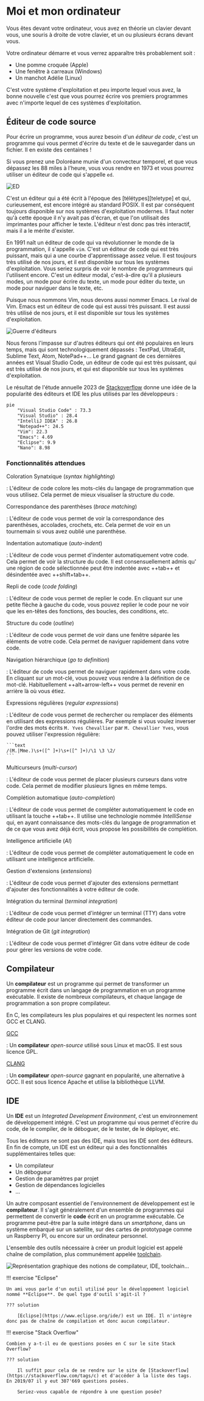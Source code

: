 # Moi et mon ordinateur

Vous êtes devant votre ordinateur, vous avez en théorie un clavier devant vous, une souris à droite de votre clavier, et un ou plusieurs écrans devant vous.

Votre ordinateur démarre et vous verrez apparaître très probablement soit :

- Une pomme croquée (Apple)
- Une fenêtre à carreaux (Windows)
- Un manchot Adélie (Linux)

C'est votre système d'exploitation et peu importe lequel vous avez, la bonne nouvelle c'est que vous pourrez écrire vos premiers programmes avec n'importe lequel de ces systèmes d'exploitation.

## Éditeur de code source

Pour écrire un programme, vous aurez besoin d'un *éditeur de code*, c'est un programme qui vous permet d'écrire du texte et de le sauvegarder dans un fichier. Il en existe des centaines !

Si vous prenez une Doloréane munie d'un convecteur temporel, et que vous dépassez les 88 miles à l'heure, vous vous rendre en 1973 et vous pourrez utiliser un éditeur de code qui s'appelle `ed`.

![ED]({assets}/images/ed.jpg)

C'est un éditeur qui a été écrit à l'époque des [télétypes][teletype] et qui, curieusement, est encore intégré au standard POSIX. Il est par conséquent toujours disponible sur nos systèmes d'exploitation modernes. Il faut noter qu'à cette époque il n'y avait pas d'écran, et que l'on utilisait des imprimantes pour afficher le texte. L'éditeur n'est donc pas très interactif, mais il a le mérite d'exister.

En 1991 naît un éditeur de code qui va révolutionner le monde de la programmation, il s'appelle `vim`. C'est un éditeur de code qui est très puissant, mais qui a une courbe d'apprentissage assez velue. Il est toujours très utilisé de nos jours, et il est disponible sur tous les systèmes d'exploitation. Vous seriez surpris de voir le nombre de programmeurs qui l'utilisent encore. C'est un éditeur modal, c'est-à-dire qu'il a plusieurs modes, un mode pour écrire du texte, un mode pour éditer du texte, un mode pour naviguer dans le texte, etc.

Puisque nous nommons Vim, nous devons aussi nommer Emacs. Le rival de Vim. Emacs est un éditeur de code qui est aussi très puissant. Il est aussi très utilisé de nos jours, et il est disponible sur tous les systèmes d'exploitation.

![Guerre d'éditeurs]({assets}/images/vim-vs-emacs.png)

Nous ferons l'impasse sur d'autres éditeurs qui ont été populaires en leurs temps, mais qui sont technologiquement dépassés : TextPad, UltraEdit, Sublime Text, Atom, NotePad++... Le grand gagnant de ces dernières années est Visual Studio Code, un éditeur de code qui est très puissant, qui est très utilisé de nos jours, et qui est disponible sur tous les systèmes d'exploitation.

Le résultat de l'étude annuelle 2023 de [Stackoverflow](https://survey.stackoverflow.co/2023/#overview) donne une idée de la popularité des éditeurs et IDE les plus utilisés par les développeurs :

```mermaid
pie
    "Visual Studio Code" : 73.3
    "Visual Studio" : 28.4
    "IntelliJ IDEA" : 26.8
    "Notepad++": 24.5
    "Vim": 22.3
    "Emacs": 4.69
    "Eclipse": 9.9
    "Nano": 8.98
```

### Fonctionnalités attendues

Coloration Synatxique (*syntax highlighting*)

: L'éditeur de code colore les mots-clés du langage de programmation que vous utilisez. Cela permet de mieux visualiser la structure du code.

Correspondance des parenthèses (*brace matching*)

: L'éditeur de code vous permet de voir la correspondance des parenthèses, accolades, crochets, etc. Cela permet de voir en un tournemain si vous avez oublié une parenthèse.

Indentation automatique (*auto-indent*)

: L'éditeur de code vous permet d'indenter automatiquement votre code. Cela permet de voir la structure du code. Il est consensuellement admis qu' une région de code sélectionnée peut être indentée avec ++tab++ et désindentée avec ++shift+tab++.

Repli de code (*code folding*)

: L'éditeur de code vous permet de replier le code. En cliquant sur une petite flèche à gauche du code, vous pouvez replier le code pour ne voir que les en-têtes des fonctions, des boucles, des conditions, etc.

Structure du code (*outline*)

: L'éditeur de code vous permet de voir dans une fenêtre séparée les éléments de votre code. Cela permet de naviguer rapidement dans votre code.

Navigation hiérarchique (*go to definition*)

: L'éditeur de code vous permet de naviguer rapidement dans votre code. En cliquant sur un mot-clé, vous pouvez vous rendre à la définition de ce mot-clé. Habituellement ++alt+arrow-left++ vous permet de revenir en arrière là où vous étiez.

Expressions régulières (*regular expressions*)

:   L'éditeur de code vous permet de rechercher ou remplacer des éléments en utilisant des expressions régulières. Par exemple si vous voulez inverser l'ordre des mots écrits `M. Yves Chevallier` par `M. Chevallier Yves`, vous pouvez utiliser l'expression régulière:

    ```text
    /(M.|Mme.)\s+([^ ]+)\s+([^ ]+)/\1 \3 \2/
    ```

Multicurseurs (*multi-cursor*)

: L'éditeur de code vous permet de placer plusieurs curseurs dans votre code. Cela permet de modifier plusieurs lignes en même temps.

Complétion automatique (*auto-completion*)

: L'éditeur de code vous permet de compléter automatiquement le code en utilisant la touche ++tab++. Il utilise une technologie nommée *IntelliSense* qui, en ayant connaissance des mots-clés du langage de programmation et de ce que vous avez déjà écrit, vous propose les possibilités de complétion.

Intelligence artificielle (*AI*)

: L'éditeur de code vous permet de compléter automatiquement le code en utilisant une intelligence artificielle.

Gestion d'extensions (*extensions*)

: L'éditeur de code vous permet d'ajouter des extensions permettant d'ajouter des fonctionnalités à votre éditeur de code.

Intégration du terminal (*terminal integration*)

: L'éditeur de code vous permet d'intégrer un terminal (TTY) dans votre éditeur de code pour lancer directement des commandes.

Intégration de Git (*git integration*)

: L'éditeur de code vous permet d'intégrer Git dans votre éditeur de code pour gérer les versions de votre code.

## Compilateur

Un **compilateur** est un programme qui permet de transformer un programme écrit dans un langage de programmation en un programme exécutable. Il existe de nombreux compilateurs, et chaque langage de programmation a son propre compilateur.

En C, les compilateurs les plus populaires et qui respectent les normes sont GCC et CLANG.

[GCC](https://gcc.gnu.org/)

: Un **compilateur** *open-source* utilisé sous Linux et macOS. Il est sous licence GPL.

[CLANG](https://clang.llvm.org/)

: Un **compilateur** *open-source* gagnant en popularité, une alternative à GCC. Il est sous licence Apache et utilise la bibliothèque LLVM.

## IDE

Un **IDE** est un *Integrated Development Environment*, c'est un environnement de développement intégré. C'est un programme qui vous permet d'écrire du code, de le compiler, de le déboguer, de le tester, de le déployer, etc.

Tous les éditeurs ne sont pas des IDE, mais tous les IDE sont des éditeurs. En fin de compte, un IDE est un éditeur qui a des fonctionnalités supplémentaires telles que:

- Un compilateur
- Un débogueur
- Gestion de paramètres par projet
- Gestion de dépendances logicielles
- ...


Un autre composant essentiel de l'environnement de développement est le **compilateur**. Il s'agit généralement d'un ensemble de programmes qui permettent de convertir le **code** écrit en un programme exécutable. Ce programme peut-être par la suite intégré dans un *smartphone*, dans un système embarqué sur un satellite, sur des cartes de prototypage comme un Raspberry PI, ou encore sur un ordinateur personnel.

L'ensemble des outils nécessaire à créer un produit logiciel est appelé chaîne de compilation, plus communément appelée [toolchain](https://fr.wikipedia.org/wiki/Cha%C3%AEne_de_compilation).

![Représentation graphique des notions de compilateur, IDE, toolchain...]({assets}/images/toolchain.drawio)


!!! exercise "Eclipse"

    Un ami vous parle d'un outil utilisé pour le développement logiciel nommé **Eclipse**. De quel type d'outil s'agit-il ?

    ??? solution

        [Eclipse](https://www.eclipse.org/ide/) est un IDE. Il n'intègre donc pas de chaîne de compilation et donc aucun compilateur.

!!! exercise "Stack Overflow"

    Combien y a-t-il eu de questions posées en C sur le site Stack Overflow?

    ??? solution

        Il suffit pour cela de se rendre sur le site de [Stackoverflow](https://stackoverflow.com/tags/c) et d'accéder à la liste des tags. En 2019/07 il y eut 307'669 questions posées.

        Seriez-vous capable de répondre à une question posée?
